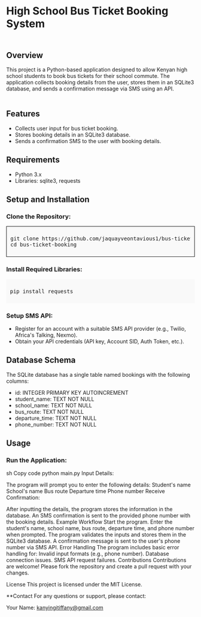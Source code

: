<h1><b><strong>High School Bus Ticket Booking System</strong></b></h1>
<h2><br>Overview </br></h2>
This project is a Python-based application designed to allow Kenyan high school students to book bus tickets for their school commute. The application collects booking details from the user, stores them in an SQLite3 database, and sends a confirmation message via SMS using an API.
<br></br>
<h2><b>Features</b></h2>
<ul>
<li>Collects user input for bus ticket booking.</li>
<li>Stores booking details in an SQLite3 database.</li>
<li>Sends a confirmation SMS to the user with booking details.</li>
</ul>
<h2><b>Requirements</b></h2>
<ul>
<li>Python 3.x</li>
<li>Libraries: sqlite3, requests</li>
</ul>

<h2><b>Setup and Installation</b></h2>
<h3><b>Clone the Repository:</b></h3>


<div style='border: 1px solid #000; padding: 10px; background-color:#f9f9f9'>
<pre>
git clone https://github.com/jaquayveontavious1/bus-ticket-booking.git
cd bus-ticket-booking
</pre>
</div>
<h3><b>Install Required Libraries:</b></h3>


<div style= 'border 1px solid #000; padding: 10px; background-color: #f9f9f9'>
<pre>
pip install requests
</pre>
</div>
<h3><b>Setup SMS API:</b></h3>
<ul>
<li>Register for an account with a suitable SMS API provider (e.g., Twilio, Africa's Talking, Nexmo).</li>
<li>Obtain your API credentials (API key, Account SID, Auth Token, etc.).</li>
</ul>
<h2><b>Database Schema</b></h2>
The SQLite database has a single table named bookings with the following columns:
<ul>
<li>id: INTEGER PRIMARY KEY AUTOINCREMENT</li>
<li>student_name: TEXT NOT NULL</li>
<li>school_name: TEXT NOT NULL</li>
<li>bus_route: TEXT NOT NULL</li>
<li>departure_time: TEXT NOT NULL</li>
<li>phone_number: TEXT NOT NULL</li>
</ul>

<h2><b>Usage</b></h2>
<h3><b>Run the Application:</b></h3>

sh
Copy code
python main.py
Input Details:

The program will prompt you to enter the following details:
Student's name
School's name
Bus route
Departure time
Phone number
Receive Confirmation:

After inputting the details, the program stores the information in the database.
An SMS confirmation is sent to the provided phone number with the booking details.
Example Workflow
Start the program.
Enter the student's name, school name, bus route, departure time, and phone number when prompted.
The program validates the inputs and stores them in the SQLite3 database.
A confirmation message is sent to the user's phone number via SMS API.
Error Handling
The program includes basic error handling for:
Invalid input formats (e.g., phone number).
Database connection issues.
SMS API request failures.
Contributions
Contributions are welcome! Please fork the repository and create a pull request with your changes.

License
This project is licensed under the MIT License.

**Contact
For any questions or support, please contact:

Your Name: kanyingitiffany@gmail.com